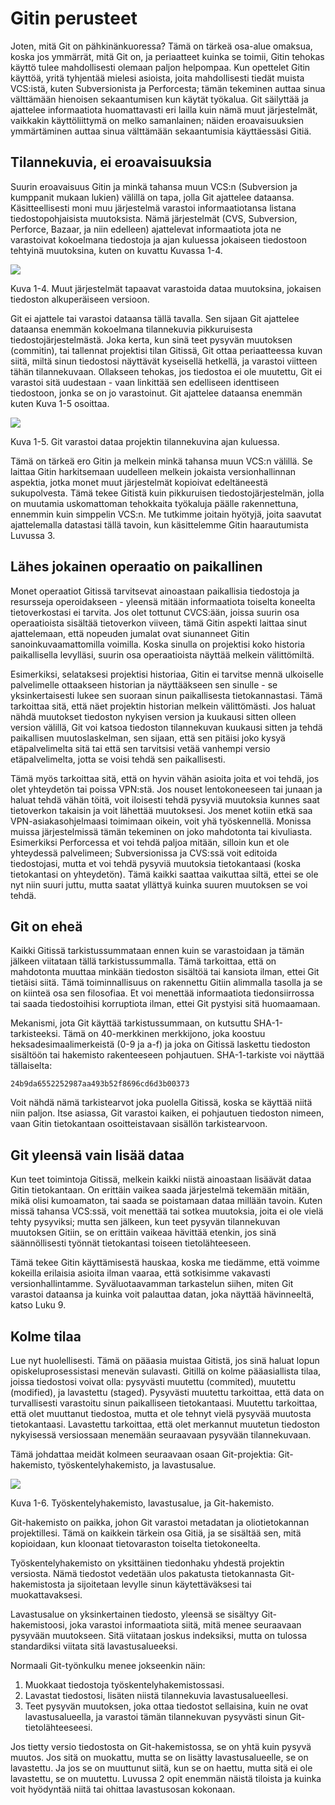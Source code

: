 # Gitin perusteet

Joten, mitä Git on pähkinänkuoressa? Tämä on tärkeä osa-alue omaksua, koska jos ymmärrät, mitä Git on, ja periaatteet kuinka se toimii, Gitin tehokas käyttö tulee mahdollisesti olemaan paljon helpompaa. Kun opettelet Gitin käyttöä, yritä tyhjentää mielesi asioista, joita mahdollisesti tiedät muista VCS:istä, kuten Subversionista ja Perforcesta; tämän tekeminen auttaa sinua välttämään hienoisen sekaantumisen kun käytät työkalua. Git säilyttää ja ajattelee informaatiota huomattavasti eri lailla kuin nämä muut järjestelmät, vaikkakin käyttöliittymä on melko samanlainen; näiden eroavaisuuksien ymmärtäminen auttaa sinua välttämään sekaantumisia käyttäessäsi Gitiä.

## Tilannekuvia, ei eroavaisuuksia

Suurin eroavaisuus Gitin ja minkä tahansa muun VCS:n (Subversion ja kumppanit mukaan lukien) välillä on tapa, jolla Git ajattelee dataansa. Käsitteellisesti moni muu järjestelmä varastoi informaatiotansa listana tiedostopohjaisista muutoksista. Nämä järjestelmät (CVS, Subversion, Perforce, Bazaar, ja niin edelleen) ajattelevat informaatiota jota ne varastoivat kokoelmana tiedostoja ja ajan kuluessa jokaiseen tiedostoon tehtyinä muutoksina, kuten on kuvattu Kuvassa 1-4.


![](http://git-scm.com/figures/18333fig0104-tn.png)

Kuva 1-4. Muut järjestelmät tapaavat varastoida dataa muutoksina, jokaisen tiedoston alkuperäiseen versioon.

Git ei ajattele tai varastoi dataansa tällä tavalla. Sen sijaan Git ajattelee dataansa enemmän kokoelmana tilannekuvia pikkuruisesta tiedostojärjestelmästä. Joka kerta, kun sinä teet pysyvän muutoksen (commitin), tai tallennat projektisi tilan Gitissä, Git ottaa periaatteessa kuvan siitä, miltä sinun tiedostosi näyttävät kyseisellä hetkellä, ja varastoi viitteen tähän tilannekuvaan. Ollakseen tehokas, jos tiedostoa ei ole muutettu, Git ei varastoi sitä uudestaan - vaan linkittää sen edelliseen identtiseen tiedostoon, jonka se on jo varastoinut. Git ajattelee dataansa enemmän kuten Kuva 1-5 osoittaa.


![](http://git-scm.com/figures/18333fig0105-tn.png)

Kuva 1-5. Git varastoi dataa projektin tilannekuvina ajan kuluessa.

Tämä on tärkeä ero Gitin ja melkein minkä tahansa muun VCS:n välillä. Se laittaa Gitin harkitsemaan uudelleen melkein jokaista versionhallinnan aspektia, jotka monet muut järjestelmät kopioivat edeltäneestä sukupolvesta. Tämä tekee Gitistä kuin pikkuruisen tiedostojärjestelmän, jolla on muutamia uskomattoman tehokkaita työkaluja päälle rakennettuna, ennemmin kuin simppelin VCS:n. Me tutkimme joitain hyötyjä, joita saavutat ajattelemalla datastasi tällä tavoin, kun käsittelemme Gitin haarautumista Luvussa 3.

## Lähes jokainen operaatio on paikallinen

Monet operaatiot Gitissä tarvitsevat ainoastaan paikallisia tiedostoja ja resursseja operoidakseen - yleensä mitään informaatiota toiselta koneelta tietoverkostasi ei tarvita. Jos olet tottunut CVCS:ään, joissa suurin osa operaatioista sisältää tietoverkon viiveen, tämä Gitin aspekti laittaa sinut ajattelemaan, että nopeuden jumalat ovat siunanneet Gitin sanoinkuvaamattomilla voimilla. Koska sinulla on projektisi koko historia paikallisella levylläsi, suurin osa operaatioista näyttää melkein välittömiltä.

Esimerkiksi, selataksesi projektisi historiaa, Gitin ei tarvitse mennä ulkoiselle palvelimelle ottaakseen historian ja näyttääkseen sen sinulle - se yksinkertaisesti lukee sen suoraan sinun paikallisesta tietokannastasi. Tämä tarkoittaa sitä, että näet projektin historian melkein välittömästi. Jos haluat nähdä muutokset tiedoston nykyisen version ja kuukausi sitten olleen version välillä, Git voi katsoa tiedoston tilannekuvan kuukausi sitten ja tehdä paikallisen muutoslaskelman, sen sijaan, että sen pitäisi joko kysyä etäpalvelimelta sitä tai että sen tarvitsisi vetää vanhempi versio etäpalvelimelta, jotta se voisi tehdä sen paikallisesti.

Tämä myös tarkoittaa sitä, että on hyvin vähän asioita joita et voi tehdä, jos olet yhteydetön tai poissa VPN:stä. Jos nouset lentokoneeseen tai junaan ja haluat tehdä vähän töitä, voit iloisesti tehdä pysyviä muutoksia kunnes saat tietoverkon takaisin ja voit lähettää muutoksesi. Jos menet kotiin etkä saa VPN-asiakasohjelmaasi toimimaan oikein, voit yhä työskennellä. Monissa muissa järjestelmissä tämän tekeminen on joko mahdotonta tai kivuliasta. Esimerkiksi Perforcessa et voi tehdä paljoa mitään, silloin kun et ole yhteydessä palvelimeen; Subversionissa ja CVS:ssä voit editoida tiedostojasi, mutta et voi tehdä pysyviä muutoksia tietokantaasi (koska tietokantasi on yhteydetön). Tämä kaikki saattaa vaikuttaa siltä, ettei se ole nyt niin suuri juttu, mutta saatat yllättyä kuinka suuren muutoksen se voi tehdä.

## Git on eheä

Kaikki Gitissä tarkistussummataan ennen kuin se varastoidaan ja tämän jälkeen viitataan tällä tarkistussummalla. Tämä tarkoittaa, että on mahdotonta muuttaa minkään tiedoston sisältöä tai kansiota ilman, ettei Git tietäisi siitä. Tämä toiminnallisuus on rakennettu Gitiin alimmalla tasolla ja se on kiinteä osa sen filosofiaa. Et voi menettää informaatiota tiedonsiirrossa tai saada tiedostoihisi korruptiota ilman, ettei Git pystyisi sitä huomaamaan.

Mekanismi, jota Git käyttää tarkistussummaan, on kutsuttu SHA-1-tarkisteeksi. Tämä on 40-merkkinen merkkijono, joka koostuu heksadesimaalimerkeistä (0-9 ja a-f) ja joka on Gitissä laskettu tiedoston sisältöön tai hakemisto rakenteeseen pohjautuen. SHA-1-tarkiste voi näyttää tällaiselta:

	24b9da6552252987aa493b52f8696cd6d3b00373

Voit nähdä nämä tarkistearvot joka puolella Gitissä, koska se käyttää niitä niin paljon. Itse asiassa, Git varastoi kaiken, ei pohjautuen tiedoston nimeen, vaan Gitin tietokantaan osoitteistavaan sisällön tarkistearvoon.

## Git yleensä vain lisää dataa

Kun teet toimintoja Gitissä, melkein kaikki niistä ainoastaan lisäävät dataa Gitin tietokantaan. On erittäin vaikea saada järjestelmä tekemään mitään, mikä olisi kumoamaton, tai saada se poistamaan dataa millään tavoin. Kuten missä tahansa VCS:ssä, voit menettää tai sotkea muutoksia, joita ei ole vielä tehty pysyviksi; mutta sen jälkeen, kun teet pysyvän tilannekuvan muutoksen Gitiin, se on erittäin vaikeaa hävittää etenkin, jos sinä säännöllisesti työnnät tietokantasi toiseen tietolähteeseen.

Tämä tekee Gitin käyttämisestä hauskaa, koska me tiedämme, että voimme kokeilla erilaisia asioita ilman vaaraa, että sotkisimme vakavasti versionhallintamme. Syväluotaavamman tarkastelun siihen, miten Git varastoi dataansa ja kuinka voit palauttaa datan, joka näyttää hävinneeltä, katso Luku 9.

## Kolme tilaa

Lue nyt huolellisesti. Tämä on pääasia muistaa Gitistä, jos sinä haluat lopun opiskeluprosessistasi menevän sulavasti. Gitillä on kolme pääasiallista tilaa, joissa tiedostosi voivat olla: pysyvästi muutettu (commited), muutettu (modified), ja lavastettu (staged). Pysyvästi muutettu tarkoittaa, että data on turvallisesti varastoitu sinun paikalliseen tietokantaasi. Muutettu tarkoittaa, että olet muuttanut tiedostoa, mutta et ole tehnyt vielä pysyvää muutosta tietokantaasi. Lavastettu tarkoittaa, että olet merkannut muutetun tiedoston nykyisessä versiossaan menemään seuraavaan pysyvään tilannekuvaan.

Tämä johdattaa meidät kolmeen seuraavaan osaan Git-projektia: Git-hakemisto, työskentelyhakemisto, ja lavastusalue.


![](http://git-scm.com/figures/18333fig0106-tn.png)

Kuva 1-6. Työskentelyhakemisto, lavastusalue, ja Git-hakemisto.

Git-hakemisto on paikka, johon Git varastoi metadatan ja oliotietokannan projektillesi. Tämä on kaikkein tärkein osa Gitiä, ja se sisältää sen, mitä kopioidaan, kun kloonaat tietovaraston toiselta tietokoneelta.

Työskentelyhakemisto on yksittäinen tiedonhaku yhdestä projektin versiosta. Nämä tiedostot vedetään ulos pakatusta tietokannasta Git-hakemistosta ja sijoitetaan levylle sinun käytettäväksesi tai muokattavaksesi.

Lavastusalue on yksinkertainen tiedosto, yleensä se sisältyy Git-hakemistoosi, joka varastoi informaatiota siitä, mitä menee seuraavaan pysyvään muutokseen. Sitä viitataan joskus indeksiksi, mutta on tulossa standardiksi viitata sitä lavastusalueeksi.

Normaali Git-työnkulku menee jokseenkin näin:

1. Muokkaat tiedostoja työskentelyhakemistossasi.
2. Lavastat tiedostosi, lisäten niistä tilannekuvia lavastusalueellesi.
3. Teet pysyvän muutoksen, joka ottaa tiedostot sellaisina, kuin ne ovat lavastusalueella, ja varastoi tämän tilannekuvan pysyvästi sinun Git-tietolähteeseesi.

Jos tietty versio tiedostosta on Git-hakemistossa, se on yhtä kuin pysyvä muutos. Jos sitä on muokattu, mutta se on lisätty lavastusalueelle, se on lavastettu. Ja jos se on muuttunut siitä, kun se on haettu, mutta sitä ei ole lavastettu, se on muutettu. Luvussa 2 opit enemmän näistä tiloista ja kuinka voit hyödyntää niitä tai ohittaa lavastusosan kokonaan.
